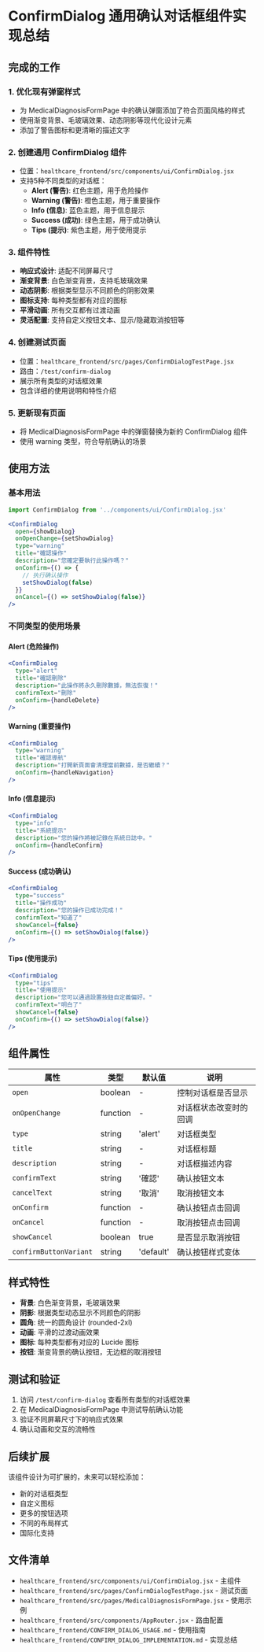 # ConfirmDialog 通用确认对话框组件实现总结

## 完成的工作

### 1. 优化现有弹窗样式
- 为 MedicalDiagnosisFormPage 中的确认弹窗添加了符合页面风格的样式
- 使用渐变背景、毛玻璃效果、动态阴影等现代化设计元素
- 添加了警告图标和更清晰的描述文字

### 2. 创建通用 ConfirmDialog 组件
- 位置：`healthcare_frontend/src/components/ui/ConfirmDialog.jsx`
- 支持5种不同类型的对话框：
  - **Alert (警告)**: 红色主题，用于危险操作
  - **Warning (警告)**: 橙色主题，用于重要操作
  - **Info (信息)**: 蓝色主题，用于信息提示
  - **Success (成功)**: 绿色主题，用于成功确认
  - **Tips (提示)**: 紫色主题，用于使用提示

### 3. 组件特性
- **响应式设计**: 适配不同屏幕尺寸
- **渐变背景**: 白色渐变背景，支持毛玻璃效果
- **动态阴影**: 根据类型显示不同颜色的阴影效果
- **图标支持**: 每种类型都有对应的图标
- **平滑动画**: 所有交互都有过渡动画
- **灵活配置**: 支持自定义按钮文本、显示/隐藏取消按钮等

### 4. 创建测试页面
- 位置：`healthcare_frontend/src/pages/ConfirmDialogTestPage.jsx`
- 路由：`/test/confirm-dialog`
- 展示所有类型的对话框效果
- 包含详细的使用说明和特性介绍

### 5. 更新现有页面
- 将 MedicalDiagnosisFormPage 中的弹窗替换为新的 ConfirmDialog 组件
- 使用 warning 类型，符合导航确认的场景

## 使用方法

### 基本用法
```jsx
import ConfirmDialog from '../components/ui/ConfirmDialog.jsx'

<ConfirmDialog
  open={showDialog}
  onOpenChange={setShowDialog}
  type="warning"
  title="確認操作"
  description="您確定要執行此操作嗎？"
  onConfirm={() => {
    // 执行确认操作
    setShowDialog(false)
  }}
  onCancel={() => setShowDialog(false)}
/>
```

### 不同类型的使用场景

#### Alert (危险操作)
```jsx
<ConfirmDialog
  type="alert"
  title="確認刪除"
  description="此操作將永久刪除數據，無法恢復！"
  confirmText="刪除"
  onConfirm={handleDelete}
/>
```

#### Warning (重要操作)
```jsx
<ConfirmDialog
  type="warning"
  title="確認導航"
  description="打開新頁面會清理當前數據，是否繼續？"
  onConfirm={handleNavigation}
/>
```

#### Info (信息提示)
```jsx
<ConfirmDialog
  type="info"
  title="系統提示"
  description="您的操作將被記錄在系統日誌中。"
  onConfirm={handleConfirm}
/>
```

#### Success (成功确认)
```jsx
<ConfirmDialog
  type="success"
  title="操作成功"
  description="您的操作已成功完成！"
  confirmText="知道了"
  showCancel={false}
  onConfirm={() => setShowDialog(false)}
/>
```

#### Tips (使用提示)
```jsx
<ConfirmDialog
  type="tips"
  title="使用提示"
  description="您可以通過設置按鈕自定義偏好。"
  confirmText="明白了"
  showCancel={false}
  onConfirm={() => setShowDialog(false)}
/>
```

## 组件属性

| 属性 | 类型 | 默认值 | 说明 |
|------|------|--------|------|
| `open` | boolean | - | 控制对话框是否显示 |
| `onOpenChange` | function | - | 对话框状态改变时的回调 |
| `type` | string | 'alert' | 对话框类型 |
| `title` | string | - | 对话框标题 |
| `description` | string | - | 对话框描述内容 |
| `confirmText` | string | '確認' | 确认按钮文本 |
| `cancelText` | string | '取消' | 取消按钮文本 |
| `onConfirm` | function | - | 确认按钮点击回调 |
| `onCancel` | function | - | 取消按钮点击回调 |
| `showCancel` | boolean | true | 是否显示取消按钮 |
| `confirmButtonVariant` | string | 'default' | 确认按钮样式变体 |

## 样式特性

- **背景**: 白色渐变背景，毛玻璃效果
- **阴影**: 根据类型动态显示不同颜色的阴影
- **圆角**: 统一的圆角设计 (rounded-2xl)
- **动画**: 平滑的过渡动画效果
- **图标**: 每种类型都有对应的 Lucide 图标
- **按钮**: 渐变背景的确认按钮，无边框的取消按钮

## 测试和验证

1. 访问 `/test/confirm-dialog` 查看所有类型的对话框效果
2. 在 MedicalDiagnosisFormPage 中测试导航确认功能
3. 验证不同屏幕尺寸下的响应式效果
4. 确认动画和交互的流畅性

## 后续扩展

该组件设计为可扩展的，未来可以轻松添加：
- 新的对话框类型
- 自定义图标
- 更多的按钮选项
- 不同的布局样式
- 国际化支持

## 文件清单

- `healthcare_frontend/src/components/ui/ConfirmDialog.jsx` - 主组件
- `healthcare_frontend/src/pages/ConfirmDialogTestPage.jsx` - 测试页面
- `healthcare_frontend/src/pages/MedicalDiagnosisFormPage.jsx` - 使用示例
- `healthcare_frontend/src/components/AppRouter.jsx` - 路由配置
- `healthcare_frontend/CONFIRM_DIALOG_USAGE.md` - 使用指南
- `healthcare_frontend/CONFIRM_DIALOG_IMPLEMENTATION.md` - 实现总结 